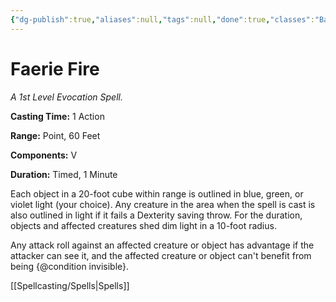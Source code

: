 ```yaml
---
{"dg-publish":true,"aliases":null,"tags":null,"done":true,"classes":"Bard, Druid, Artificer,","spellLevel":1,"school":"Evocation","source":"PHB","permalink":"/spells/faerie-fire/","dgHomeLink":false,"dgPassFrontmatter":true}
---
```


# Faerie Fire
*A 1st Level Evocation Spell.*

**Casting Time:** 1 Action

**Range:** Point, 60 Feet

**Components:** V 

**Duration:** Timed, 1 Minute

Each object in a 20-foot cube within range is outlined in blue, green, or violet light (your choice). Any creature in the area when the spell is cast is also outlined in light if it fails a Dexterity saving throw. For the duration, objects and affected creatures shed dim light in a 10-foot radius.



Any attack roll against an affected creature or object has advantage if the attacker can see it, and the affected creature or object can't benefit from being {@condition invisible}.

[[Spellcasting/Spells|Spells]]